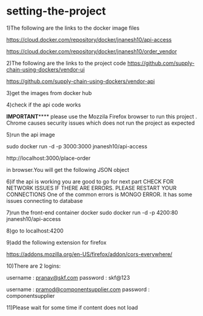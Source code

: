 # setting-the-project

1)The following are the links to the docker image files

https://cloud.docker.com/repository/docker/jnanesh10/api-access


https://cloud.docker.com/repository/docker/jnanesh10/order_vendor


2)The following are the links to the project code
https://github.com/supply-chain-using-dockers/vendor-ui

https://github.com/supply-chain-using-dockers/vendor-api

3)get the images from docker hub 

4)check if the api code works

**********IMPORTANT**************
please use the Mozzila Firefox browser to run this project . Chrome causes security issues which does not run the project as expected

5)run the api image

sudo docker run -d -p 3000:3000 jnanesh10/api-access

http://localhost:3000/place-order

in browser.You will get the following JSON object

6)if the api is working you are good to go for next part
  CHECK FOR NETWORK ISSUES IF THERE ARE ERRORS. PLEASE RESTART YOUR CONNECTIONS
  One of the common errors is MONGO ERROR. It has some issues connecting to database
   
7)run the front-end container docker
sudo docker run -d -p 4200:80 jnanesh10/api-access

8)go to localhost:4200

9)add the following extension for firefox

  https://addons.mozilla.org/en-US/firefox/addon/cors-everywhere/

10)There are 2 logins:
  
  username : pranav@skf.com
  password : skf@123
  
  username : pramod@componentsupplier.com
  password : componentsupplier
  
 11)Please wait for some time if content does not load 

  

